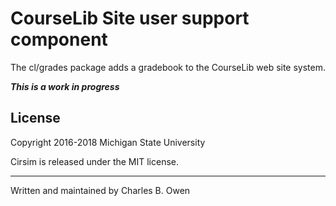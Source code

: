 # CourseLib Site user support component

The cl/grades package adds a gradebook to the CourseLib 
web site system.

***This is a work in progress***


## License

Copyright 2016-2018 Michigan State University

Cirsim is released under the MIT license.

* * *

Written and maintained by Charles B. Owen

